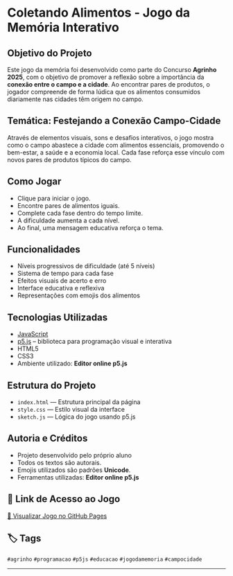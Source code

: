 # Coletando Alimentos - Jogo da Memória Interativo

## Objetivo do Projeto
Este jogo da memória foi desenvolvido como parte do Concurso **Agrinho 2025**, com o objetivo de promover a reflexão sobre a importância da **conexão entre o campo e a cidade**. Ao encontrar pares de produtos, o jogador compreende de forma lúdica que os alimentos consumidos diariamente nas cidades têm origem no campo.

## Temática: Festejando a Conexão Campo-Cidade
Através de elementos visuais, sons e desafios interativos, o jogo mostra como o campo abastece a cidade com alimentos essenciais, promovendo o bem-estar, a saúde e a economia local. Cada fase reforça esse vínculo com novos pares de produtos típicos do campo.

## Como Jogar
- Clique para iniciar o jogo.
- Encontre pares de alimentos iguais.
- Complete cada fase dentro do tempo limite.
- A dificuldade aumenta a cada nível.
- Ao final, uma mensagem educativa reforça o tema.

## Funcionalidades
- Níveis progressivos de dificuldade (até 5 níveis)
- Sistema de tempo para cada fase
- Efeitos visuais de acerto e erro
- Interface educativa e reflexiva
- Representações com emojis dos alimentos

## Tecnologias Utilizadas
- [JavaScript](https://developer.mozilla.org/pt-BR/docs/Web/JavaScript)
- [p5.js](https://p5js.org/) – biblioteca para programação visual e interativa
- HTML5
- CSS3
- Ambiente utilizado: **Editor online p5.js**

## Estrutura do Projeto
- `index.html` — Estrutura principal da página
- `style.css` — Estilo visual da interface
- `sketch.js` — Lógica do jogo usando p5.js

## Autoria e Créditos
- Projeto desenvolvido pelo próprio aluno
- Todos os textos são autorais.
- Emojis utilizados são padrões **Unicode**.
- Ferramentas utilizadas: **Editor online p5.js**

## 🔗 Link de Acesso ao Jogo
[🔗 Visualizar Jogo no GitHub Pages](https://miguelrossi2025.github.io/Coletando-alimentos---Agrinho-2025/)

## 🏷️ Tags
`#agrinho` `#programacao` `#p5js` `#educacao` `#jogodamemoria` `#campocidade`

---
